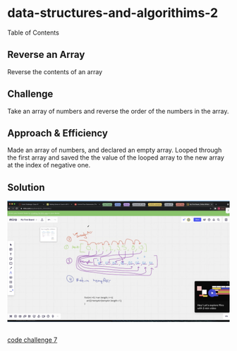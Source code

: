 # data-structures-and-algorithims-2

Table of Contents

## Reverse an Array

Reverse the contents of an array

## Challenge

Take an array of numbers and reverse the order of the numbers in the array.

## Approach & Efficiency

Made an array of numbers, and declared an empty array. Looped through the first array and saved the the value of the looped array to the new array at the index of negative one.

## Solution

![white board](assets/array-reverse.png)

##
[code challenge 7](challenges/lib/src/main/java/challenges/linkedList/LinkedList.java)
